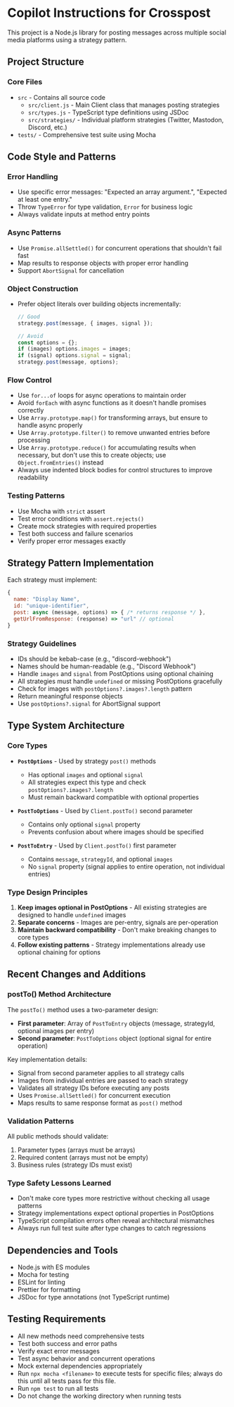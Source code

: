 # Copilot Instructions for Crosspost

This project is a Node.js library for posting messages across multiple social media platforms using a strategy pattern.

## Project Structure

### Core Files

- `src` - Contains all source code
    - `src/client.js` - Main Client class that manages posting strategies
    - `src/types.js` - TypeScript type definitions using JSDoc
    - `src/strategies/` - Individual platform strategies (Twitter, Mastodon, Discord, etc.)
- `tests/` - Comprehensive test suite using Mocha

## Code Style and Patterns

### Error Handling

- Use specific error messages: "Expected an array argument.", "Expected at least one entry."
- Throw `TypeError` for type validation, `Error` for business logic
- Always validate inputs at method entry points

### Async Patterns

- Use `Promise.allSettled()` for concurrent operations that shouldn't fail fast
- Map results to response objects with proper error handling
- Support `AbortSignal` for cancellation

### Object Construction

- Prefer object literals over building objects incrementally:

    ```javascript
    // Good
    strategy.post(message, { images, signal });

    // Avoid
    const options = {};
    if (images) options.images = images;
    if (signal) options.signal = signal;
    strategy.post(message, options);
    ```

### Flow Control

- Use `for...of` loops for async operations to maintain order
- Avoid `forEach` with async functions as it doesn't handle promises correctly
- Use `Array.prototype.map()` for transforming arrays, but ensure to handle async properly
- Use `Array.prototype.filter()` to remove unwanted entries before processing
- Use `Array.prototype.reduce()` for accumulating results when necessary, but don't use this to create objects; use `Object.fromEntries()` instead
- Always use indented block bodies for control structures to improve readability

### Testing Patterns

- Use Mocha with `strict` assert
- Test error conditions with `assert.rejects()`
- Create mock strategies with required properties
- Test both success and failure scenarios
- Verify proper error messages exactly

## Strategy Pattern Implementation

Each strategy must implement:

```javascript
{
  name: "Display Name",
  id: "unique-identifier",
  post: async (message, options) => { /* returns response */ },
  getUrlFromResponse: (response) => "url" // optional
}
```

### Strategy Guidelines

- IDs should be kebab-case (e.g., "discord-webhook")
- Names should be human-readable (e.g., "Discord Webhook")
- Handle `images` and `signal` from PostOptions using optional chaining
- All strategies must handle `undefined` or missing PostOptions gracefully
- Check for images with `postOptions?.images?.length` pattern
- Return meaningful response objects
- Use `postOptions?.signal` for AbortSignal support

## Type System Architecture

### Core Types

- **`PostOptions`** - Used by strategy `post()` methods

    - Has optional `images` and optional `signal`
    - All strategies expect this type and check `postOptions?.images?.length`
    - Must remain backward compatible with optional properties

- **`PostToOptions`** - Used by `Client.postTo()` second parameter

    - Contains only optional `signal` property
    - Prevents confusion about where images should be specified

- **`PostToEntry`** - Used by `Client.postTo()` first parameter
    - Contains `message`, `strategyId`, and optional `images`
    - No `signal` property (signal applies to entire operation, not individual entries)

### Type Design Principles

1. **Keep images optional in PostOptions** - All existing strategies are designed to handle `undefined` images
2. **Separate concerns** - Images are per-entry, signals are per-operation
3. **Maintain backward compatibility** - Don't make breaking changes to core types
4. **Follow existing patterns** - Strategy implementations already use optional chaining for options

## Recent Changes and Additions

### postTo() Method Architecture

The `postTo()` method uses a two-parameter design:

- **First parameter**: Array of `PostToEntry` objects (message, strategyId, optional images per entry)
- **Second parameter**: `PostToOptions` object (optional signal for entire operation)

Key implementation details:

- Signal from second parameter applies to all strategy calls
- Images from individual entries are passed to each strategy
- Validates all strategy IDs before executing any posts
- Uses `Promise.allSettled()` for concurrent execution
- Maps results to same response format as `post()` method

### Validation Patterns

All public methods should validate:

1. Parameter types (arrays must be arrays)
2. Required content (arrays must not be empty)
3. Business rules (strategy IDs must exist)

### Type Safety Lessons Learned

- Don't make core types more restrictive without checking all usage patterns
- Strategy implementations expect optional properties in PostOptions
- TypeScript compilation errors often reveal architectural mismatches
- Always run full test suite after type changes to catch regressions

## Dependencies and Tools

- Node.js with ES modules
- Mocha for testing
- ESLint for linting
- Prettier for formatting
- JSDoc for type annotations (not TypeScript runtime)

## Testing Requirements

- All new methods need comprehensive tests
- Test both success and error paths
- Verify exact error messages
- Test async behavior and concurrent operations
- Mock external dependencies appropriately
- Run `npx mocha <filename>` to execute tests for specific files; always do this until all tests pass for this file.
- Run `npm test` to run all tests
- Do not change the working directory when running tests
